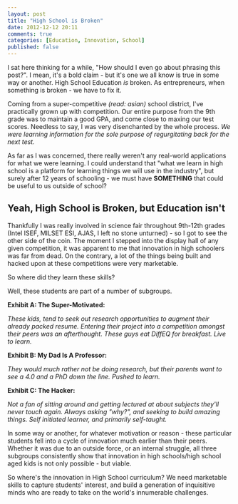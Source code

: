 ```yaml
---
layout: post
title: "High School is Broken"
date: 2012-12-12 20:11
comments: true
categories: [Education, Innovation, School]
published: false
---
```

I sat here thinking for a while, "How should I even go about phrasing this post?". I mean, it's a bold claim - but it's one we all know is true in some way or another. High School Education *is* broken. As entrepreneurs, when something is broken - we have to fix it.
<!-- more -->
Coming from a super-competitive *(read: asian)* school district, I've practically grown up with competition. Our entire purpose from the 9th grade was to maintain a good GPA, and come close to maxing our test scores. Needless to say, I was very disenchanted by the whole process. 
*We were learning information for the sole purpose of regurgitating back for the next test.*

As far as I was concerned, there really weren't any real-world applications for what we were learning. I could understand that "what we learn in high school is a platform for learning things we will use in the industry", but surely after 12 years of schooling - we must have **SOMETHING** that could be useful to us outside of school?

Yeah, High School is Broken, but Education isn't
------------------------------------------------
Thankfully I was really involved in science fair throughout 9th-12th grades (Intel ISEF, MILSET ESI, AJAS, I left no stone unturned) - so I got to see the other side of the coin. The moment I stepped into the display hall of any given competition, it was apparent to me that innovation in high schoolers was far from dead. On the contrary, a lot of the things being built and hacked upon at these competitions were very marketable.

So where did they learn these skills?

Well, these students are part of a number of subgroups.

**Exhibit A: The Super-Motivated:**

*These kids, tend to seek out research opportunities to augment their already packed resume. Entering their project into a competition amongst their peers was an afterthought. These guys eat DiffEQ for breakfast. Live to learn.*

**Exhibit B: My Dad Is A Professor:**

*They would much rather not be doing research, but their parents want to see a 4.0 and a PhD down the line. Pushed to learn.*

**Exhibit C: The Hacker:**

*Not a fan of sitting around and getting lectured at about subjects they'll never touch again. Always asking "why?", and seeking to build amazing things. Self initiated learner, and primarily self-taught.*

In some way or another, for whatever motivation or reason - these particular students fell into a cycle of innovation much earlier than their peers. Whether it was due to an outside force, or an internal struggle, all three subgroups consistently show that innovation in high schools/high school aged kids is not only possible - but viable.

So where's the innovation in High School curriculum? We need marketable skills to capture students' interest, and build a generation of inquisitive minds who are ready to take on the world's innumerable challenges.


